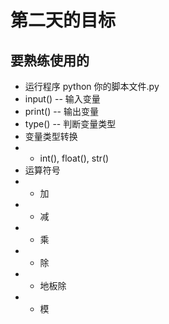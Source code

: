 # 第二天的目标

## 要熟练使用的
- 运行程序 python 你的脚本文件.py
- input() -- 输入变量
- print() -- 输出变量
- type() -- 判断变量类型
- 变量类型转换
- + int(), float(), str()
- 运算符号
- + 加
- + 减
- + 乘
- + 除
- + 地板除
- + 模



